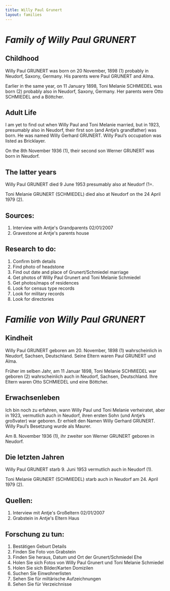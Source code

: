 ```yaml
---
title: Willy Paul Grunert
layout: families
---
```


*Family of Willy Paul GRUNERT*
==============================

Childhood
---------

Willy Paul GRUNERT was born on 20 November, 1898 (1) probably in Neudorf, Saxony, Germany. His parents were Paul GRUNERT and Alma.

Earlier in the same year, on 11 January 1898, Toni Melanie SCHMIEDEL was born (2) probably also in Neudorf, Saxony, Germany. Her parents were Otto SCHMIEDEL and a Böttcher.

Adult Life
----------

I am yet to find out when Willy Paul and Toni Melanie married, but in 1923, presumably also in Neudorf, their first son (and Antje’s grandfather) was born. He was named Willy Gerhard GRUNERT. Willy Paul’s occupation was listed as Bricklayer.

On the 8th November 1936 (1), their second son Werner GRUNERT was born in Neudorf.

The latter years
----------------

Willy Paul GRUNERT died 9 June 1953 presumably also at Neudorf (1=.

Toni Melanie GRUNERT (SCHMIEDEL) died also at Neudorf on the 24 April 1979 (2).

Sources:
--------

1. Interview with Antje's Grandparents 02/01/2007
2. Gravestone at Antje's parents house

Research to do:
---------------

1. Confirm birth details
2. Find photo of headstone
3. Find out date and place of Grunert/Schmiedel marriage
4. Get photos of Willy Paul Grunert and Toni Melanie Schmiedel
5. Get photos/maps of residences
6. Look for census type records
7. Look for military records
8. Look for directories

*Familie von Willy Paul GRUNERT*
================================

Kindheit
--------

Willy Paul GRUNERT geboren am 20. November, 1898 (1) wahrscheinlich in Neudorf, Sachsen, Deutschland. Seine Eltern waren Paul GRUNERT und Alma.

Früher im selben Jahr, am 11 Januar 1898, Toni Melanie SCHMIEDEL war geboren (2) wahrscheinlich auch in Neudorf, Sachsen, Deutschland. Ihre Eltern waren Otto SCHMIEDEL und eine Böttcher.

Erwachsenleben
--------------

Ich bin noch zu erfahren, wann Willy Paul und Toni Melanie verheiratet, aber in 1923, vermutlich auch in Neudorf, ihren ersten Sohn (und Antje’s großvater) war geboren. Er erhielt den Namen Willy Gerhard GRUNERT. Willy Paul’s Besetzung wurde als Maurer.

Am 8. November 1936 (1), ihr zweiter son Werner GRUNERT geboren in Neudorf.

Die letzten Jahren
------------------

Willy Paul GRUNERT starb 9. Juni 1953 vermutlich auch in Neudorf (1).

Toni Melanie GRUNERT (SCHMIEDEL) starb auch in Neudorf am 24. April 1979 (2).

Quellen:
--------

1. Interview mit Antje's Großeltern 02/01/2007
2. Grabstein in Antje's Eltern Haus

Forschung zu tun:
-----------------

1. Bestätigen Geburt Details
2. Finden Sie Foto von Grabstein
3. Finden Sie heraus, Datum und Ort der Grunert/Schmiedel Ehe
4. Holen Sie sich Fotos von Willy Paul Grunert und Toni Melanie Schmiedel
5. Holen Sie sich Bilder/Karten Domizilen
6. Suchen Sie Einwohnerlisten
7. Sehen Sie für miltärische Aufzeichnungen
8. Sehen Sie für Verzeichnisse
